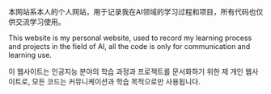 本网站系本人的个人网站，用于记录我在AI领域的学习过程和项目，所有代码也仅供交流学习使用。

This website is my personal website, used to record my learning process and projects in the field of AI, all the code is only for communication and learning use.

이 웹사이트는 인공지능 분야의 학습 과정과 프로젝트를 문서화하기 위한 제 개인 웹사이트로, 모든 코드는 커뮤니케이션과 학습 목적으로만 사용됩니다.
